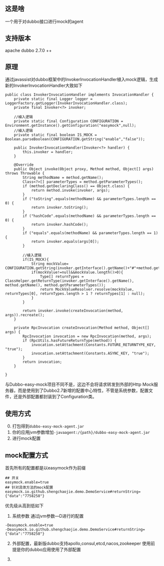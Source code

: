 ## 这是啥
一个用于对dubbo接口进行mock的agent

## 支持版本
apache dubbo 2.7.0 ++

## 原理
通过javassist对dubbo框架中的InvokerInvocationHandler植入mock逻辑，生成新的InvokerInvocationHandler大致如下
```
public class InvokerInvocationHandler implements InvocationHandler {
    private static final Logger logger = LoggerFactory.getLogger(InvokerInvocationHandler.class);
    private final Invoker<?> invoker;

    //植入逻辑
    private static final Configuration CONFIGURATION =  Environment.getInstance().getConfiguration("easymock",null);
    //植入逻辑
    private static final boolean IS_MOCK = Boolean.parseBoolean(CONFIGURATION.getString("enable","false"));

    public InvokerInvocationHandler(Invoker<?> handler) {
        this.invoker = handler;
    }

    @Override
    public Object invoke(Object proxy, Method method, Object[] args) throws Throwable {
        String methodName = method.getName();
        Class<?>[] parameterTypes = method.getParameterTypes();
        if (method.getDeclaringClass() == Object.class) {
            return method.invoke(invoker, args);
        }
        if ("toString".equals(methodName) && parameterTypes.length == 0) {
            return invoker.toString();
        }
        if ("hashCode".equals(methodName) && parameterTypes.length == 0) {
            return invoker.hashCode();
        }
        if ("equals".equals(methodName) && parameterTypes.length == 1) {
            return invoker.equals(args[0]);
        }

        //植入逻辑
        if(IS_MOCK){
            String mockValue= CONFIGURATION.getString(invoker.getInterface().getName()+"#"+method.getName());
            if(mockValue!=null&&mockValue.length()>0){
                Type[] returnTypes = ClassHelper.getReturnType(invoker.getInterface().getName(), method.getName(), method.getParameterTypes());
                return MockValueResolver.resolve(mockValue, returnTypes[0], returnTypes.length > 1 ? returnTypes[1] : null);
            }
        }

        return invoker.invoke(createInvocation(method, args)).recreate();
    }

    private RpcInvocation createInvocation(Method method, Object[] args) {
        RpcInvocation invocation = new RpcInvocation(method, args);
        if (RpcUtils.hasFutureReturnType(method)) {
            invocation.setAttachment(Constants.FUTURE_RETURNTYPE_KEY, "true");
            invocation.setAttachment(Constants.ASYNC_KEY, "true");
        }
        return invocation;
    }

}

```
与Dubbo-easy-mock项目不同不是，这边不会将请求转发到外部的Http Mock服务器，而是使用到了Dubbo2.7新增的配置中心特性，不管是系统参数，配置文件，还是外部配置都封装到了Configuration类。

## 使用方式
0. 打包得到`dubbo-easy-mock-agent.jar`
1. 你的应用jvm参数增加`-javaagent:/{path}/dubbo-easy-mock-agent.jar`
3. 进行mock配置

## mock配置方式

首先所有的配置都是以easymock作为前缀
```
## 开关
easymock.enable=true
## 针对具体方法的mock配置
easymock.io.github.shengchaojie.demo.DemoService#returnString={"data":"7758258"}
```

优先级从高到低如下
1. 系统参数
通过jvm参数—D进行的配置
```
-Deasymock.enable=true
-Deasymock.io.github.shengchaojie.demo.DemoService#returnString={"data":"7758258"}
```

2. 外部配置，最新版dubbo支持apollo,consul,etcd,nacos,zookeeper
使用前提是你的dubbo应用使用了外部配置

3.
